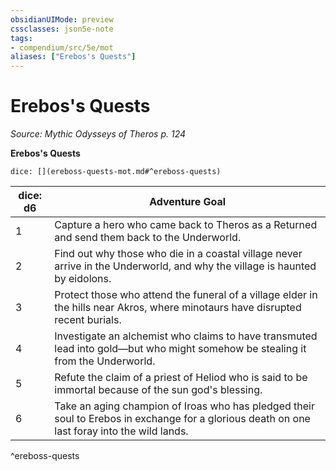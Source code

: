 ```yaml
---
obsidianUIMode: preview
cssclasses: json5e-note
tags:
- compendium/src/5e/mot
aliases: ["Erebos's Quests"]
---
```

# Erebos's Quests
*Source: Mythic Odysseys of Theros p. 124* 

**Erebos's Quests**

`dice: [](ereboss-quests-mot.md#^ereboss-quests)`

| dice: d6 | Adventure Goal |
|----------|----------------|
| 1 | Capture a hero who came back to Theros as a Returned and send them back to the Underworld. |
| 2 | Find out why those who die in a coastal village never arrive in the Underworld, and why the village is haunted by eidolons. |
| 3 | Protect those who attend the funeral of a village elder in the hills near Akros, where minotaurs have disrupted recent burials. |
| 4 | Investigate an alchemist who claims to have transmuted lead into gold—but who might somehow be stealing it from the Underworld. |
| 5 | Refute the claim of a priest of Heliod who is said to be immortal because of the sun god's blessing. |
| 6 | Take an aging champion of Iroas who has pledged their soul to Erebos in exchange for a glorious death on one last foray into the wild lands. |
^ereboss-quests
